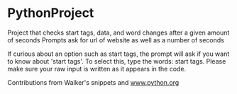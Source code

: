 # PythonProject

Project that checks start tags, data, and word changes after a given amount of seconds
Prompts ask for url of website as well as a number of seconds

If curious about an option such as start tags, the prompt will ask if you want to know about 'start tags'. To select this, type the words: start tags. Please make sure your raw input is written as it appears in the code.

Contributions from Walker's snippets and www.python.org


